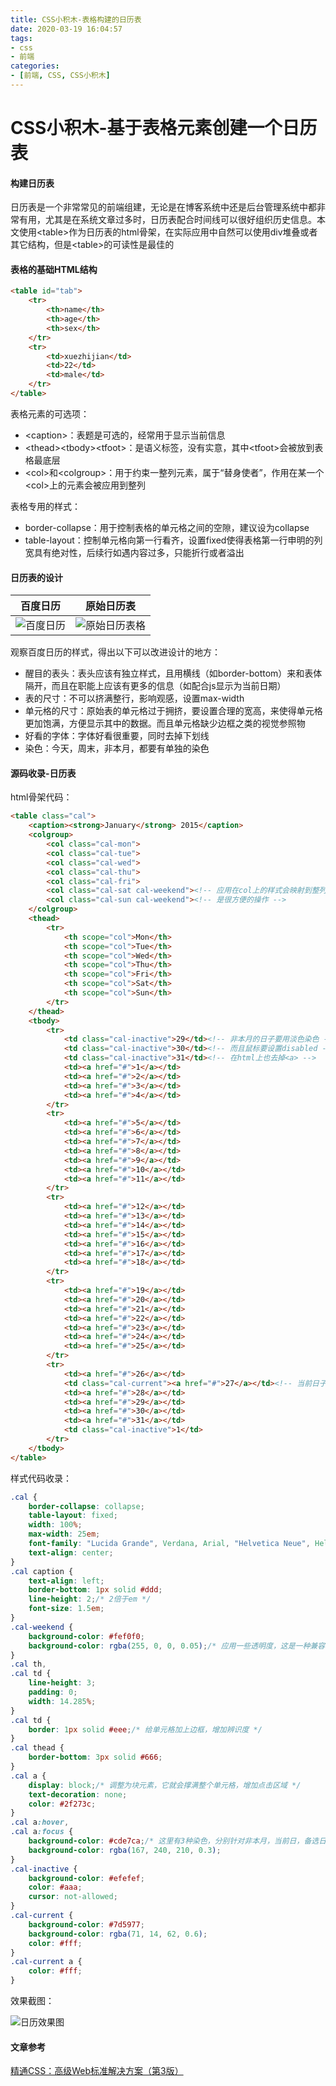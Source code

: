 ```yaml
---
title: CSS小积木-表格构建的日历表
date: 2020-03-19 16:04:57
tags:
- css 
- 前端
categories:
- [前端, CSS, CSS小积木]
---
```


# CSS小积木-基于表格元素创建一个日历表

#### 构建日历表

日历表是一个非常常见的前端组建，无论是在博客系统中还是后台管理系统中都非常有用，尤其是在系统文章过多时，日历表配合时间线可以很好组织历史信息。本文使用\<table>作为日历表的html骨架，在实际应用中自然可以使用div堆叠或者其它结构，但是\<table>的可读性是最佳的
<!-- more -->
#### 表格的基础HTML结构
```html
<table id="tab">
    <tr>
        <th>name</th>
        <th>age</th>
        <th>sex</th>
    </tr>
    <tr>
        <td>xuezhijian</td>
        <td>22</td>
        <td>male</td>
    </tr>
</table>
```

表格元素的可选项：

- \<caption>：表题是可选的，经常用于显示当前信息
- \<thead>\<tbody>\<tfoot>：是语义标签，没有实意，其中\<tfoot>会被放到表格最底层
- \<col>和\<colgroup>：用于约束一整列元素，属于“替身使者”，作用在某一个\<col>上的元素会被应用到整列

表格专用的样式：

- border-collapse：用于控制表格的单元格之间的空隙，建议设为collapse
- table-layout：控制单元格向第一行看齐，设置fixed使得表格第一行申明的列宽具有绝对性，后续行如遇内容过多，只能折行或者溢出

#### 日历表的设计

|                         百度日历                         |                      原始日历表                       |
| ------------------------------------------------------- | ---------------------------------------------------- |
| ![百度日历](./images/baidu-cal.jpg) | ![原始日历表格](./images/base-cal.png) |

观察百度日历的样式，得出以下可以改进设计的地方：

- 醒目的表头：表头应该有独立样式，且用横线（如border-bottom）来和表体隔开，而且在职能上应该有更多的信息（如配合js显示为当前日期）
- 表的尺寸：不可以挤满整行，影响观感，设置max-width
- 单元格的尺寸：原始表的单元格过于拥挤，要设置合理的宽高，来使得单元格更加饱满，方便显示其中的数据。而且单元格缺少边框之类的视觉参照物
- 好看的字体：字体好看很重要，同时去掉下划线
- 染色：今天，周末，非本月，都要有单独的染色
#### 源码收录-日历表
html骨架代码：
```html
<table class="cal">
    <caption><strong>January</strong> 2015</caption>
    <colgroup>
        <col class="cal-mon">
        <col class="cal-tue">
        <col class="cal-wed">
        <col class="cal-thu">
        <col class="cal-fri">
        <col class="cal-sat cal-weekend"><!-- 应用在col上的样式会映射到整列上 -->
        <col class="cal-sun cal-weekend"><!-- 是很方便的操作 -->
    </colgroup>
    <thead>
        <tr>
            <th scope="col">Mon</th>
            <th scope="col">Tue</th>
            <th scope="col">Wed</th>
            <th scope="col">Thu</th>
            <th scope="col">Fri</th>
            <th scope="col">Sat</th>
            <th scope="col">Sun</th>
        </tr>
    </thead>
    <tbody>
        <tr>
            <td class="cal-inactive">29</td><!-- 非本月的日子要用淡色染色 -->
            <td class="cal-inactive">30</td><!-- 而且鼠标要设置disabled -->
            <td class="cal-inactive">31</td><!-- 在html上也去掉<a> -->
            <td><a href="#">1</a></td>
            <td><a href="#">2</a></td>
            <td><a href="#">3</a></td>
            <td><a href="#">4</a></td>
        </tr>
        <tr>
            <td><a href="#">5</a></td>
            <td><a href="#">6</a></td>
            <td><a href="#">7</a></td>
            <td><a href="#">8</a></td>
            <td><a href="#">9</a></td>
            <td><a href="#">10</a></td>
            <td><a href="#">11</a></td>
        </tr>
        <tr>
            <td><a href="#">12</a></td>
            <td><a href="#">13</a></td>
            <td><a href="#">14</a></td>
            <td><a href="#">15</a></td>
            <td><a href="#">16</a></td>
            <td><a href="#">17</a></td>
            <td><a href="#">18</a></td>
        </tr>
        <tr>
            <td><a href="#">19</a></td>
            <td><a href="#">20</a></td>
            <td><a href="#">21</a></td>
            <td><a href="#">22</a></td>
            <td><a href="#">23</a></td>
            <td><a href="#">24</a></td>
            <td><a href="#">25</a></td>
        </tr>
        <tr>
            <td><a href="#">26</a></td>
            <td class="cal-current"><a href="#">27</a></td><!-- 当前日子需要特殊染色，而且是最醒目的 -->
            <td><a href="#">28</a></td>
            <td><a href="#">29</a></td>
            <td><a href="#">30</a></td>
            <td><a href="#">31</a></td>
            <td class="cal-inactive">1</td>
        </tr>
    </tbody>
</table>
```
样式代码收录：
```CSS
.cal {
    border-collapse: collapse;
    table-layout: fixed;
    width: 100%;
    max-width: 25em;
    font-family: "Lucida Grande", Verdana, Arial, "Helvetica Neue", Helvetica, sans-serif;
    text-align: center;
}
.cal caption {
    text-align: left;
    border-bottom: 1px solid #ddd;
    line-height: 2;/* 2倍于em */
    font-size: 1.5em;
}
.cal-weekend {
    background-color: #fef0f0;
    background-color: rgba(255, 0, 0, 0.05);/* 应用一些透明度，这是一种兼容性写法 */
}
.cal th,
.cal td {
    line-height: 3;
    padding: 0;
    width: 14.285%;
}
.cal td {
    border: 1px solid #eee;/* 给单元格加上边框，增加辨识度 */
}
.cal thead {
    border-bottom: 3px solid #666;
}
.cal a {
    display: block;/* 调整为块元素，它就会撑满整个单元格，增加点击区域 */
    text-decoration: none;
    color: #2f273c;
}
.cal a:hover,
.cal a:focus {
    background-color: #cde7ca;/* 这里有3种染色，分别针对非本月，当前日，备选日，加上之前的周末一共4种染色 */
    background-color: rgba(167, 240, 210, 0.3);
}
.cal-inactive {
    background-color: #efefef;
    color: #aaa;
    cursor: not-allowed;
}
.cal-current {
    background-color: #7d5977;
    background-color: rgba(71, 14, 62, 0.6);
    color: #fff;
}
.cal-current a {
    color: #fff;
}
```
效果截图：

![日历效果图](./images/final-cal.png)

#### 文章参考

[精通CSS：高级Web标准解决方案（第3版）](https://www.ituring.com.cn/book/1910?tdsourcetag=s_pctim_aiomsg)

